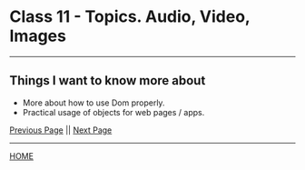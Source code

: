 # Class 11 - Topics. Audio, Video, Images

---

## Things I want to know more about

- More about how to use Dom properly.
- Practical usage of objects for web pages / apps.

[Previous Page](https://tomgtaylor.github.io/reading-notes2/class-10)    ||    [Next Page](https://tomgtaylor.github.io/reading-notes2/class-12) <br>

---
[HOME](https://tomgtaylor.github.io/reading-notes2) <br>
